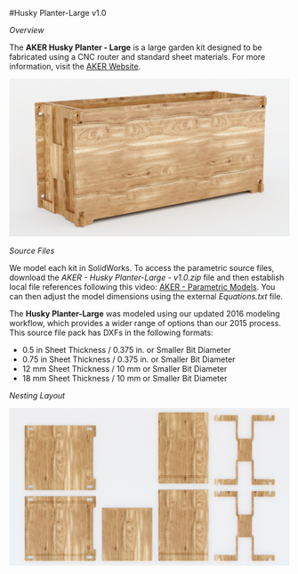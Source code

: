 #Husky Planter-Large v1.0

*Overview*

The **AKER Husky Planter - Large** is a large garden kit designed to be fabricated using a CNC router and standard sheet materials. For more information, visit the [AKER Website](http://www.akerkits.com).

![Husky Planter-Large](https://github.com/AKERKits/Husky-Planter-Large/blob/master/Images/AKER%20-%20Husky%20Planter-Large%20-%20v1.0%20-%20Master%20Assembly%20Cropped-min.jpg)

*Source Files*

We model each kit in SolidWorks. To access the parametric source files, download the *AKER - Husky Planter-Large - v1.0.zip* file and then establish local file references following this video: [AKER - Parametric Models](https://www.youtube.com/watch?v=Ewdrlv4nSA0). You can then adjust the model dimensions using the external *Equations.txt* file.

The **Husky Planter-Large** was modeled using our updated 2016 modeling workflow, which provides a wider range of options than our 2015 process. This source file pack has DXFs in the following formats:

 * 0.5 in Sheet Thickness / 0.375 in. or Smaller Bit Diameter
 * 0.75 in Sheet Thickness / 0.375 in. or Smaller Bit Diameter
 * 12 mm Sheet Thickness / 10 mm or Smaller Bit Diameter
 * 18 mm Sheet Thickness / 10 mm or Smaller Bit Diameter

*Nesting Layout*

![Husky Planter-Large](https://github.com/AKERKits/Husky-Planter-Large/blob/master/Images/AKER%20-%20Husky%20Planter%20-%20v1.0%20-%20Nesting%20Assembly%20Cropped-min.jpg)

